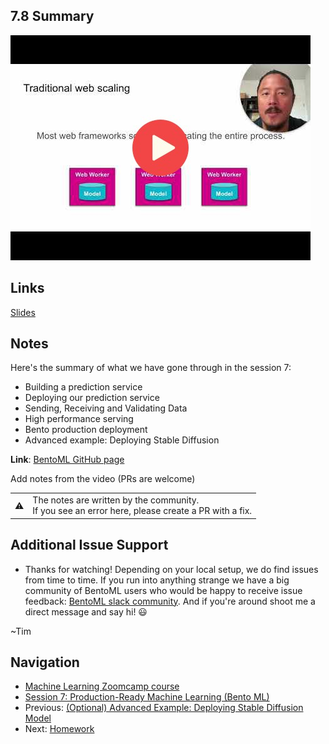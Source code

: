
## 7.8 Summary

<a href="https://www.youtube.com/watch?v=eeLuhv8FpVs&list=PL3MmuxUbc_hIhxl5Ji8t4O6lPAOpHaCLR"><img src="images/thumbnail-7-08.jpg"></a>
 
## Links
[Slides](https://www.slideshare.net/TimLiu72/mlzoomcamp-bentoml-summarypptx)


## Notes

Here's the summary of what we have gone through in the session 7:

- Building a prediction service
- Deploying our prediction service
- Sending, Receiving and Validating Data
- High performance serving
- Bento production deployment
- Advanced example: Deploying Stable Diffusion

**Link**: [BentoML GitHub page](https://github.com/bentoml/BentoML)

Add notes from the video (PRs are welcome)


<table>
   <tr>
      <td>⚠️</td>
      <td>
         The notes are written by the community. <br>
         If you see an error here, please create a PR with a fix.
      </td>
   </tr>
</table>

## Additional Issue Support
* Thanks for watching! Depending on your local setup, we do find issues from time to time. If you run into anything strange
we have a big community of BentoML users who would be happy to receive issue feedback: 
[BentoML slack community](https://l.bentoml.com/join-slack-mlzoomcamp). And if you're around shoot me a direct
message and say hi! 😃 

~Tim

## Navigation

* [Machine Learning Zoomcamp course](../)
* [Session 7: Production-Ready Machine Learning (Bento ML)](./)
* Previous: [(Optional) Advanced Example: Deploying Stable Diffusion Model](07-stable-diffusion.md)
* Next: [Homework](homework.md)